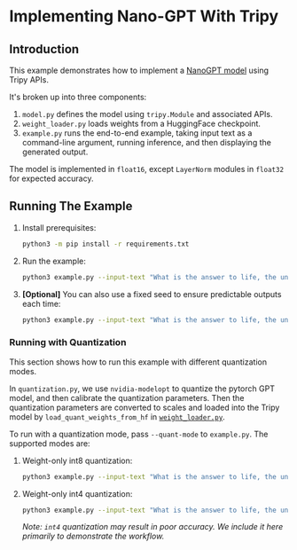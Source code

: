 # Implementing Nano-GPT With Tripy

## Introduction

This example demonstrates how to implement a [NanoGPT model](https://github.com/karpathy/nanoGPT) using Tripy APIs.

It's broken up into three components:

1. `model.py` defines the model using `tripy.Module` and associated APIs.
2. `weight_loader.py` loads weights from a HuggingFace checkpoint.
3. `example.py` runs the end-to-end example, taking input text as a command-line argument,
        running inference, and then displaying the generated output.

The model is implemented in `float16`, except `LayerNorm` modules in `float32`
for expected accuracy.

## Running The Example

1. Install prerequisites:

    ```bash
    python3 -m pip install -r requirements.txt
    ```

2. Run the example:

    ```bash
    python3 example.py --input-text "What is the answer to life, the universe, and everything?"
    ```

3. **[Optional]** You can also use a fixed seed to ensure predictable outputs each time:

    ```bash
    python3 example.py --input-text "What is the answer to life, the universe, and everything?" --seed=0
    ```

    <!-- Tripy: TEST: EXPECTED_STDOUT Start -->
    <!--
    ```
    (?s).*?
    What is the answer to life, the universe, and everything\? How can we know what's important\? How can
    ```
     -->
    <!-- Tripy: TEST: EXPECTED_STDOUT End -->

### Running with Quantization

This section shows how to run this example with different quantization modes.

In `quantization.py`, we use `nvidia-modelopt` to quantize the pytorch GPT model, and then calibrate the quantization parameters.
Then the quantization parameters are converted to scales and loaded into the Tripy model by
`load_quant_weights_from_hf` in [`weight_loader.py`](./weight_loader.py).

To run with a quantization mode, pass `--quant-mode` to `example.py`. The supported modes are:

1. Weight-only int8 quantization:

    ```bash
    python3 example.py --input-text "What is the answer to life, the universe, and everything?" --seed=0 --quant-mode int8-weight-only
    ```
    <!-- Tripy: TEST: EXPECTED_STDOUT Start -->
    <!--
    ```
    (?s).*?
    What is the answer to life, the universe, and everything\? How can we know what's important\? How can
    ```
     -->
    <!-- Tripy: TEST: EXPECTED_STDOUT End -->

2. Weight-only int4 quantization:

    ```bash
    python3 example.py --input-text "What is the answer to life, the universe, and everything?" --seed=0 --quant-mode int4-weight-only
    ```
    <!-- Tripy: TEST: EXPECTED_STDOUT Start -->
    <!--
    ```
    (?s).*?
    What is the answer to life, the universe, and everything\? What is what is what is what is what is
    ```
     -->
    <!-- Tripy: TEST: EXPECTED_STDOUT End -->

    *Note: `int4` quantization may result in poor accuracy. We include it here primarily to demonstrate the workflow.*
